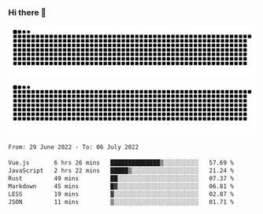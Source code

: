 ### Hi there 👋

![GitHub Snake Light](https://raw.githubusercontent.com/jichangee/jichangee/output/github-snake.svg#gh-light-mode-only)
![GitHub Snake dark](https://raw.githubusercontent.com/jichangee/jichangee/output/github-snake-dark.svg#gh-dark-mode-only)

<!--START_SECTION:waka-->

```text
From: 29 June 2022 - To: 06 July 2022

Vue.js       6 hrs 26 mins   ██████████████▒░░░░░░░░░░   57.69 %
JavaScript   2 hrs 22 mins   █████▒░░░░░░░░░░░░░░░░░░░   21.24 %
Rust         49 mins         ██░░░░░░░░░░░░░░░░░░░░░░░   07.37 %
Markdown     45 mins         █▓░░░░░░░░░░░░░░░░░░░░░░░   06.81 %
LESS         19 mins         ▓░░░░░░░░░░░░░░░░░░░░░░░░   02.87 %
JSON         11 mins         ▒░░░░░░░░░░░░░░░░░░░░░░░░   01.71 %
```

<!--END_SECTION:waka-->

<!--
![GitHub Snake Light](github-snake.svg#gh-light-mode-only)
![GitHub Snake dark](github-snake-dark.svg#gh-dark-mode-only)
-->

<!--
**jichangee/jichangee** is a ✨ _special_ ✨ repository because its `README.md` (this file) appears on your GitHub profile.

Here are some ideas to get you started:

- 🔭 I’m currently working on ...
- 🌱 I’m currently learning ...
- 👯 I’m looking to collaborate on ...
- 🤔 I’m looking for help with ...
- 💬 Ask me about ...
- 📫 How to reach me: ...
- 😄 Pronouns: ...
- ⚡ Fun fact: ...
-->
